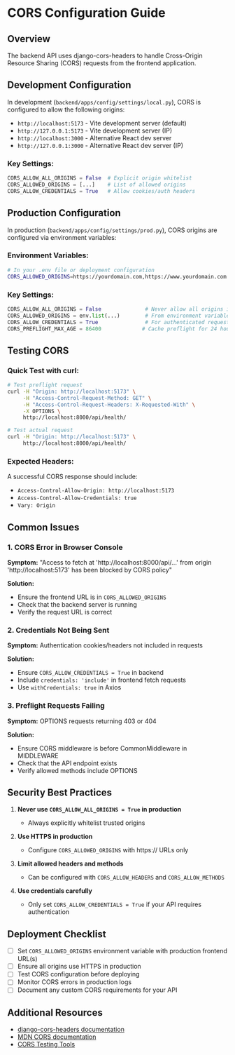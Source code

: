 # CORS Configuration Guide

## Overview
The backend API uses django-cors-headers to handle Cross-Origin Resource Sharing (CORS) requests from the frontend application.

## Development Configuration

In development (`backend/apps/config/settings/local.py`), CORS is configured to allow the following origins:

- `http://localhost:5173` - Vite development server (default)
- `http://127.0.0.1:5173` - Vite development server (IP)
- `http://localhost:3000` - Alternative React dev server
- `http://127.0.0.1:3000` - Alternative React dev server (IP)

### Key Settings:
```python
CORS_ALLOW_ALL_ORIGINS = False  # Explicit origin whitelist
CORS_ALLOWED_ORIGINS = [...]    # List of allowed origins
CORS_ALLOW_CREDENTIALS = True   # Allow cookies/auth headers
```

## Production Configuration

In production (`backend/apps/config/settings/prod.py`), CORS origins are configured via environment variables:

### Environment Variables:
```bash
# In your .env file or deployment configuration
CORS_ALLOWED_ORIGINS=https://yourdomain.com,https://www.yourdomain.com
```

### Key Settings:
```python
CORS_ALLOW_ALL_ORIGINS = False              # Never allow all origins in production
CORS_ALLOWED_ORIGINS = env.list(...)        # From environment variable
CORS_ALLOW_CREDENTIALS = True               # For authenticated requests
CORS_PREFLIGHT_MAX_AGE = 86400             # Cache preflight for 24 hours
```

## Testing CORS

### Quick Test with curl:
```bash
# Test preflight request
curl -H "Origin: http://localhost:5173" \
     -H "Access-Control-Request-Method: GET" \
     -H "Access-Control-Request-Headers: X-Requested-With" \
     -X OPTIONS \
     http://localhost:8000/api/health/

# Test actual request
curl -H "Origin: http://localhost:5173" \
     http://localhost:8000/api/health/
```

### Expected Headers:
A successful CORS response should include:
- `Access-Control-Allow-Origin: http://localhost:5173`
- `Access-Control-Allow-Credentials: true`
- `Vary: Origin`

## Common Issues

### 1. CORS Error in Browser Console
**Symptom:** "Access to fetch at 'http://localhost:8000/api/...' from origin 'http://localhost:5173' has been blocked by CORS policy"

**Solution:**
- Ensure the frontend URL is in `CORS_ALLOWED_ORIGINS`
- Check that the backend server is running
- Verify the request URL is correct

### 2. Credentials Not Being Sent
**Symptom:** Authentication cookies/headers not included in requests

**Solution:**
- Ensure `CORS_ALLOW_CREDENTIALS = True` in backend
- Include `credentials: 'include'` in frontend fetch requests
- Use `withCredentials: true` in Axios

### 3. Preflight Requests Failing
**Symptom:** OPTIONS requests returning 403 or 404

**Solution:**
- Ensure CORS middleware is before CommonMiddleware in MIDDLEWARE
- Check that the API endpoint exists
- Verify allowed methods include OPTIONS

## Security Best Practices

1. **Never use `CORS_ALLOW_ALL_ORIGINS = True` in production**
   - Always explicitly whitelist trusted origins

2. **Use HTTPS in production**
   - Configure `CORS_ALLOWED_ORIGINS` with https:// URLs only

3. **Limit allowed headers and methods**
   - Can be configured with `CORS_ALLOW_HEADERS` and `CORS_ALLOW_METHODS`

4. **Use credentials carefully**
   - Only set `CORS_ALLOW_CREDENTIALS = True` if your API requires authentication

## Deployment Checklist

- [ ] Set `CORS_ALLOWED_ORIGINS` environment variable with production frontend URL(s)
- [ ] Ensure all origins use HTTPS in production
- [ ] Test CORS configuration before deploying
- [ ] Monitor CORS errors in production logs
- [ ] Document any custom CORS requirements for your API

## Additional Resources

- [django-cors-headers documentation](https://github.com/adamchainz/django-cors-headers)
- [MDN CORS documentation](https://developer.mozilla.org/en-US/docs/Web/HTTP/CORS)
- [CORS Testing Tools](https://www.test-cors.org/)